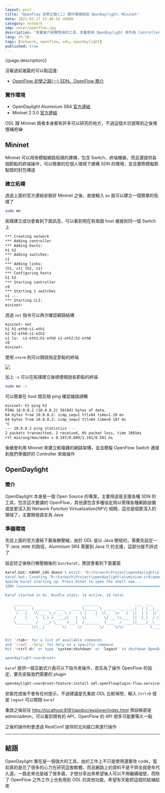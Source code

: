 ```yaml
---
layout: post
title: "OpenFlow 初學之路(二) 實作環境架設 OpenDaylight、Mininet"
date: 2022-02-17 15:46:14 +0800
category: network
img: cover/openflow.jpg
description: "本篇會介紹開發用的工具，本篇使用 OpenDaylight 來作為 Controller 並以 Mininet 模擬 Switch 網路拓樸環境，這篇先簡介一下工具的環境架設以及基本用法"
lang: zh-TW
tags: [network, openflow, sdn, opendaylight]
published: true
---
```


{{page.description}}

沒看過前幾篇的可以點這邊:
+ [OpenFlow 初學之路(一) SDN、OpenFlow 簡介](https://bingdoal.github.io/network/2022/02/sdn-openflow-intro/)

### 實作環境
+ OpenDaylight Aluminium SR4 [官方連結](https://docs.opendaylight.org/en/stable-aluminium/downloads.html)
+ Mininet 2.3.0 [官方連結](http://mininet.org/download/)

ODL 跟 Mininet 兩者本身都有許多可以研究的地方，不過這個大坑就等到之後慢慢補吧😂

## Mininet
Mininet 可以用來模擬網路拓樸的建構，包含 Switch、終端機器，而且還提供各個節點的終端操作，可以簡單的在個人環境下建構 SDN 的環境，並且實際模擬節點間的封包傳送

### 建立拓樸
透過上面的官方連結安裝好 Mininet 之後，直接輸入 `mn` 就可以建立一個簡單的拓樸了

```bash
sudo mn
```

拓樸建立成功會看到下面訊息，可以看到現在有兩個 host 被接到同一個 Switch 上

```bash
*** Creating network
*** Adding controller
*** Adding hosts:
h1 h2
*** Adding switches:
s1
*** Adding links:
(h1, s1) (h2, s1)
*** Configuring hosts
h1 h2
*** Starting controller
c0
*** Starting 1 switches
s1 ...
*** Starting CLI:
mininet>
```

透過 `net` 指令可以再次確認網路結構

```bash
mininet> net
h1 h1-eth0:s1-eth1
h2 h2-eth0:s1-eth2
s1 lo:  s1-eth1:h1-eth0 s1-eth2:h2-eth0
c0
mininet>
```

使用 `xterm` 則可以開啟指定節點的終端

![]({{site.baseurl}}/assets/img/mininet-xterm.png)


加上 `-x` 可以在拓樸建立後順便開啟各節點的終端

```bash
sudo mn -x
```

可以簡單在 host 間互相 ping 確認線路順暢

```bash
mininet> h1 ping h2
PING 10.0.0.2 (10.0.0.2) 56(84) bytes of data.
64 bytes from 10.0.0.2: icmp_seq=1 ttl=64 time=1.19 ms
64 bytes from 10.0.0.2: icmp_seq=2 ttl=64 time=0.187 ms
^C
--- 10.0.0.2 ping statistics ---
2 packets transmitted, 2 received, 0% packet loss, time 1001ms
rtt min/avg/max/mdev = 0.187/0.689/1.191/0.502 ms
```

後續會利用 Mininet 來建立較複雜的網路架構，並且模擬 OpenFlow Switch 連接到我們準備好的 Controller 來做操作

## OpenDaylight

### 簡介
OpenDaylight 本身是一個 Open Source 的專案，主要用途是支援各種 SDN 的工具，包含這次要講的 OpenFlow，其他還包含多種協定用以管理各種網路設備或是更深入到 Network Function Virtualization(NFV) 相關，這也是個更深入的領域了，主要開發語言為 Java

### 準備環境
先從上面的官方連結下載後解壓縮，由於 ODL 是以 Java 開發的，需要先設定一下 `JAVA_HOME` 的路徑，Aluminium SR4 需要到 Java 11 的支援，這部分就不詳述了

設定好之後執行解壓縮後的 `bin/karaf`，應該會看到下面畫面

```bash
karaf.bat: KARAF_LOG doesn't exist: "D:\Forwork\Project\opendaylight\aluminium-sr4\opendaylight-0.13.4\bin\..\data\log"
karaf.bat: Creating "D:\Forwork\Project\opendaylight\aluminium-sr4\opendaylight-0.13.4\bin\..\data\log"
Apache Karaf starting up. Press Enter to open the shell now...
100% [========================================================================]

Karaf started in 0s. Bundle stats: 14 active, 14 total

    ________                       ________                .__  .__       .__     __
    \_____  \ ______   ____   ____ \______ \ _____  ___.__.|  | |__| ____ |  |___/  |_
     /   |   \\____ \_/ __ \ /    \ |    |  \\__  \<   |  ||  | |  |/ ___\|  |  \   __\
    /    |    \  |_> >  ___/|   |  \|    `   \/ __ \\___  ||  |_|  / /_/  >   Y  \  |
    \_______  /   __/ \___  >___|  /_______  (____  / ____||____/__\___  /|___|  /__|
            \/|__|        \/     \/        \/     \/\/            /_____/      \/


Hit '<tab>' for a list of available commands
and '[cmd] --help' for help on a specific command.
Hit '<ctrl-d>' or type 'system:shutdown' or 'logout' to shutdown OpenDaylight.

opendaylight-user@root>
```

`karaf` 提供一個互動式介面可以下指令來操作，首先為了操作 OpenFlow 的協定，要先安裝我們需要的 plugin

```bash
opendaylight-user@root>feature:install odl-openflowplugin-flow-services-rest odl-openflowplugin-app-table-miss-enforcer odl-openflowplugin-nxm-extensions odl-mdsal-apidocs odl-openflowplugin-app-topology-manager
```

安裝完成後不會有任何提示，不過建議是先重啟 ODL 比較保險，輸入 `Ctrl+D` 或是 `logout` 可以關閉 `karaf`

重啟之後前往 [http://localhost:8181/apidoc/explorer/index.html](http://localhost:8181/apidoc/explorer/index.html) 預設帳密是 admin/admin，可以看到現有的 API，OpenFlow 的 API 很多可能要等久一點

之後的操作則會透過 RestConf 提供的北向接口來進行操作

---

## 結語
OpenDaylight 實在是一個強大的工具，由於工作上不只是使用還要改 code，當初真的是花了很多的心力在研究這套軟體，而且網路上的資料不是不齊全就是年代久遠，一路走來也是碰了很多牆，才想分享出來希望後人可以不用繼續碰壁，而除了 OpenFlow 之外工作上也有用到 ODL 的其他功能，希望有天能把這個坑給補起來
